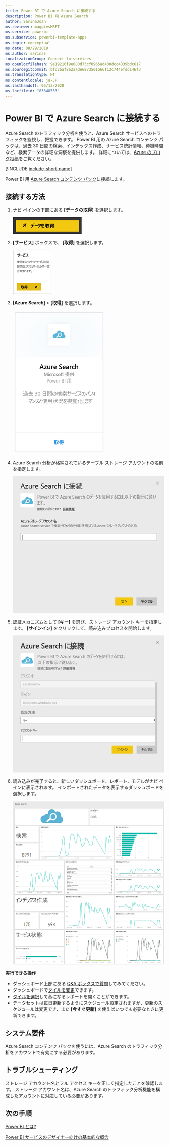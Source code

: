 ```yaml
---
title: Power BI で Azure Search に接続する
description: Power BI 用 Azure Search
author: SarinaJoan
ms.reviewer: maggiesMSFT
ms.service: powerbi
ms.subservice: powerbi-template-apps
ms.topic: conceptual
ms.date: 08/29/2019
ms.author: sarinas
LocalizationGroup: Connect to services
ms.openlocfilehash: 9e19216f9e080d73cf0965ad430dcc4839bdc617
ms.sourcegitcommit: bfc2baf862aade6873501566f13c744efdd146f3
ms.translationtype: HT
ms.contentlocale: ja-JP
ms.lasthandoff: 05/13/2020
ms.locfileid: "83348553"
---
```

# <a name="connect-to-azure-search-with-power-bi"></a>Power BI で Azure Search に接続する
Azure Search のトラフィック分析を使うと、Azure Search サービスへのトラフィックを監視し、把握できます。 Power BI 用の Azure Search コンテンツ パックは、過去 30 日間の検索、インデックス作成、サービス統計情報、待機時間など、検索データの詳細な洞察を提供します。 詳細については、[Azure のブログ投稿](https://azure.microsoft.com/blog/analyzing-your-azure-search-traffic/)をご覧ください。

[!INCLUDE [include-short-name](../includes/service-deprecate-content-packs.md)]

Power BI 用 [Azure Search コンテンツ パック](https://app.powerbi.com/getdata/services/azure-search)に接続します。

## <a name="how-to-connect"></a>接続する方法
1. ナビ ペインの下部にある **[データの取得]** を選択します。
   
   ![](media/service-connect-to-azure-search/pbi_getdata.png) 
2. **[サービス]** ボックスで、 **[取得]** を選択します。
   
   ![](media/service-connect-to-azure-search/pbi_getservices.png) 
3. **[Azure Search]** \> **[取得]** を選択します。
   
   ![](media/service-connect-to-azure-search/azuresearch.png)
4. Azure Search 分析が格納されているテーブル ストレージ アカウントの名前を指定します。
   
   ![](media/service-connect-to-azure-search/params.png)
5. 認証メカニズムとして **[キー]** を選び、ストレージ アカウント キーを指定します。 **[サインイン]** をクリックして、読み込みプロセスを開始します。
   
   ![](media/service-connect-to-azure-search/creds.png)
6. 読み込みが完了すると、新しいダッシュボード、レポート、モデルがナビ ペインに表示されます。 インポートされたデータを表示するダッシュボードを選択します。
   
    ![](media/service-connect-to-azure-search/dashboard2.png)

**実行できる操作**

* ダッシュボード上部にある [Q&A ボックスで質問](../consumer/end-user-q-and-a.md)してみてください。
* ダッシュボードで[タイルを変更](../create-reports/service-dashboard-edit-tile.md)できます。
* [タイルを選択](../consumer/end-user-tiles.md)して基になるレポートを開くことができます。
* データセットは毎日更新するようにスケジュール設定されますが、更新のスケジュールは変更でき、また **[今すぐ更新]** を使えばいつでも必要なときに更新できます。

## <a name="system-requirements"></a>システム要件
Azure Search コンテンツ パックを使うには、Azure Search のトラフィック分析をアカウントで有効にする必要があります。

## <a name="troubleshooting"></a>トラブルシューティング
ストレージ アカウント名とフル アクセス キーを正しく指定したことを確認します。 ストレージ アカウント名は、Azure Search のトラフィック分析機能を構成したアカウントに対応している必要があります。

## <a name="next-steps"></a>次の手順
[Power BI とは?](../fundamentals/power-bi-overview.md)

[Power BI サービスのデザイナー向けの基本的な概念](../fundamentals/service-basic-concepts.md)
